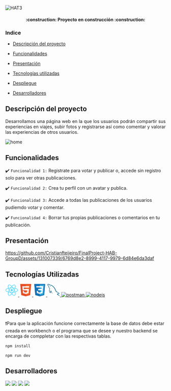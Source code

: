
![HAT3](https://github.com/Cristianfteijeiro/FinalProject-HAB-GroupD/assets/131007339/40de0694-9dd3-45e7-b55d-a894f5a39b27)

<h4 align="center">
:construction: Proyecto en construcción :construction:
</h4>


### Indice 

- [Descripción del proyecto](#descripcion-del-proyecto)

- [Funcionalidades](#funcionalidades)

- [Presentación](#apresentacion)

- [Tecnologías utilizadas](#tecnologias-utilizadas)

- [Despliegue](#despliegue)

- [Desarrolladores](#desarrolladores)

## Descripción del proyecto

<p align="justify">
 Desarrollamos una página web en la que los usuarios podrán compartir sus experiencias en viajes, subir fotos y registrarse
 así como comentar y valorar las experiencias de otros usuarios.
</p>

 <img src="https://github.com/Cristianfteijeiro/FinalProject-HAB-GroupD/assets/131007339/64011f43-9d1a-4a5f-ab6e-ced1ff1b489c" alt="home" width="900" height="600"/>

  
  ## Funcionalidades

:heavy_check_mark: `Funcionalidad 1:` Registrate para votar y publicar o, accede sin registro solo para ver otras publicaciones.

:heavy_check_mark: `Funcionalidad 2:` Crea tu perfil con un avatar y publica.

:heavy_check_mark: `Funcionalidad 3:` Accede a todas las publicaciones de los usuarios pudiemdo votar y comentar.

:heavy_check_mark: `Funcionalidad 4:` Borrar tus propias publicaciones o comentarios en tu publicación.

  ## Presentación 

https://github.com/Cristianfteijeiro/FinalProject-HAB-GroupD/assets/131007339/6769d8e2-8999-4117-9979-6d84e6da3daf



  ## Tecnologías Utilizadas

<a href="https://www.react.com" target="_blank"> <img src="https://raw.githubusercontent.com/devicons/devicon/master/icons/react/react-original.svg" alt="react" width="40" height="40"/> </a> 
<a href="https://www.html.com" target="_blank"> <img src="https://raw.githubusercontent.com/devicons/devicon/master/icons/html5/html5-original.svg" alt="html" width="40" height="40"/> </a> 
<a href="https://www.css3.com" target="_blank"> <img src="https://raw.githubusercontent.com/devicons/devicon/master/icons/css3/css3-original.svg" alt="css" width="40" height="40"/> </a> 
<a href="https://www.mysql.com" target="_blank"> <img src="https://raw.githubusercontent.com/devicons/devicon/master/icons/mysql/mysql-original.svg" alt="mysql" width="40" height="40"/> </a> 
<a href="https://www.postman.com" target="_blank"> <img src="https://github.com/Cristianfteijeiro/FinalProject-HAB-GroupD/assets/131007339/ddea97b0-1a80-4c46-9ef7-2f6bca3a84da" alt="postman" width="40" height="40"/> </a> 
<a href="https://www.nodejs.org" target="_blank"> <img src="https://github.com/Cristianfteijeiro/FinalProject-HAB-GroupD/assets/131007339/83f39d79-6b86-4d65-9831-07ddcc0cfbb6" alt="nodejs" width="40" height="40"/> </a>

  
  ## Despliegue

  ❗Para que la aplicación funcione correctamente la base de datos debe estar creada en workbench o el programa que se desee y nuestro backend se encarga de comppletar con las respectivas tablas.

  ```shell
npm install
```
```shell
npm run dev
```

  ## Desarrolladores
<a href="https://www.linkedin.com/in/danielnovootero" target ="_blank"> <img src="https://github.com/Cristianfteijeiro/FinalProject-HAB-GroupD/assets/131007339/96bb316b-6a0b-4549-ac7c-46b3ce3f7c64"/></a>
<a href="https://www.linkedin.com/in/fran-bana-vazquez" target="_blank"> <img src="https://github.com/Cristianfteijeiro/FinalProject-HAB-GroupD/assets/131007339/65d7fe12-776e-4b12-87c7-bd369d02416c"/></a>
<a href="https://www.linkedin.com/in/cristianfteijeiro" target="_blank"> <img src="https://github.com/Cristianfteijeiro/FinalProject-HAB-GroupD/assets/131007339/31b3a523-8cb1-4228-b7dc-e237569035bf"/></a>
<a href="https://www.linkedin.com/in/angelalonghigarcia" target="_blank"> <img src="https://github.com/Cristianfteijeiro/FinalProject-HAB-GroupD/assets/131007339/ea73f916-d267-4567-a850-8dc041207627"/></a>
